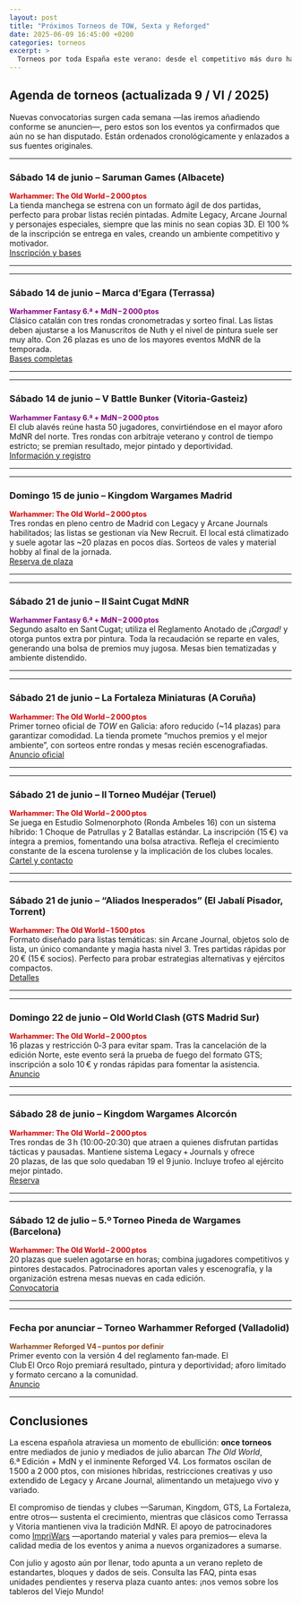 ```yaml
---
layout: post
title: "Próximos Torneos de TOW, Sexta y Reforged"
date: 2025-06-09 16:45:00 +0200
categories: torneos
excerpt: >
  Torneos por toda España este verano: desde el competitivo más duro hasta eventos de ambientillo y minis sin pintar. Consulta fechas, formatos, premios y enlaces para apuntarte ya.
---
```


## Agenda de torneos (actualizada 9 / VI / 2025)

Nuevas convocatorias surgen cada semana —las iremos añadiendo conforme se anuncien—, pero estos son los eventos ya confirmados que aún no se han disputado. Están ordenados cronológicamente y enlazados a sus fuentes originales.


---

### Sábado 14 de junio – Saruman Games (Albacete)  
<span style="font-size:0.9em;color:#c00;"><strong>Warhammer: The Old World – 2 000 ptos</strong></span>  
La tienda manchega se estrena con un formato ágil de dos partidas, perfecto para probar listas recién pintadas. Admite Legacy, Arcane Journal y personajes especiales, siempre que las minis no sean copias 3D. El 100 % de la inscripción se entrega en vales, creando un ambiente competitivo y motivador.  
[Inscripción y bases](https://sarumangames.es/products/torneo-warhammer-the-old-world-sabado-14-de-junio)

---

---

### Sábado 14 de junio – Marca d’Egara (Terrassa)  
<span style="font-size:0.9em;color:#800080;"><strong>Warhammer Fantasy 6.ª + MdN – 2 000 ptos</strong></span>  
Clásico catalán con tres rondas cronometradas y sorteo final. Las listas deben ajustarse a los Manuscritos de Nuth y el nivel de pintura suele ser muy alto. Con 26 plazas es uno de los mayores eventos MdNR de la temporada.  
[Bases completas](https://torneoswarhammer.com/bases-torneo-marca-degara-warhammer-fantasy-mdn-terrassa-junio-2025/)

---

---

### Sábado 14 de junio – V Battle Bunker (Vitoria‑Gasteiz)  
<span style="font-size:0.9em;color:#800080;"><strong>Warhammer Fantasy 6.ª + MdN – 2 000 ptos</strong></span>  
El club alavés reúne hasta 50 jugadores, convirtiéndose en el mayor aforo MdNR del norte. Tres rondas con arbitraje veterano y control de tiempo estricto; se premian resultado, mejor pintado y deportividad.  
[Información y registro](https://torneoswarhammer.com/v-torneo-battle-bunker-warhammer-fantasy-vitoria-2025/)

---

---

### Domingo 15 de junio – Kingdom Wargames Madrid  
<span style="font-size:0.9em;color:#c00;"><strong>Warhammer: The Old World – 2 000 ptos</strong></span>  
Tres rondas en pleno centro de Madrid con Legacy y Arcane Journals habilitados; las listas se gestionan vía New Recruit. El local está climatizado y suele agotar las ~20 plazas en pocos días. Sorteos de vales y material hobby al final de la jornada.  
[Reserva de plaza](https://kingdomwargames.com/eventos/old-world-15-junio)

---

---

### Sábado 21 de junio – II Saint Cugat MdNR  
<span style="font-size:0.9em;color:#800080;"><strong>Warhammer Fantasy 6.ª + MdN – 2 000 ptos</strong></span>  
Segundo asalto en Sant Cugat; utiliza el Reglamento Anotado de *¡Cargad!* y otorga puntos extra por pintura. Toda la recaudación se reparte en vales, generando una bolsa de premios muy jugosa. Mesas bien tematizadas y ambiente distendido.  

---

---

### Sábado 21 de junio – La Fortaleza Miniaturas (A Coruña)  
<span style="font-size:0.9em;color:#c00;"><strong>Warhammer: The Old World – 2 000 ptos</strong></span>  
Primer torneo oficial de *TOW* en Galicia: aforo reducido (~14 plazas) para garantizar comodidad. La tienda promete “muchos premios y el mejor ambiente”, con sorteos entre rondas y mesas recién escenografiadas.  
[Anuncio oficial](https://www.instagram.com/lafortalezaminiaturas/)

---

---

### Sábado 21 de junio – II Torneo Mudéjar (Teruel)  
<span style="font-size:0.9em;color:#c00;"><strong>Warhammer: The Old World – 2 000 ptos</strong></span>  
Se juega en Estudio Solmenorphoto (Ronda Ambeles 16) con un sistema híbrido: 1 Choque de Patrullas y 2 Batallas estándar. La inscripción (15 €) va íntegra a premios, fomentando una bolsa atractiva. Refleja el crecimiento constante de la escena turolense y la implicación de los clubes locales.  
[Cartel y contacto](https://www.instagram.com/baronwargame/)

---

---

### Sábado 21 de junio – “Aliados Inesperados” (El Jabalí Pisador, Torrent)  
<span style="font-size:0.9em;color:#c00;"><strong>Warhammer: The Old World – 1 500 ptos</strong></span>  
Formato diseñado para listas temáticas: sin Arcane Journal, objetos solo de lista, un único comandante y magia hasta nivel 3. Tres partidas rápidas por 20 € (15 € socios). Perfecto para probar estrategias alternativas y ejércitos compactos.  
[Detalles](https://eljabalipisador.com)

---

---

### Domingo 22 de junio – Old World Clash (GTS Madrid Sur)  
<span style="font-size:0.9em;color:#c00;"><strong>Warhammer: The Old World – 2 000 ptos</strong></span>  
16 plazas y restricción 0‑3 para evitar spam. Tras la cancelación de la edición Norte, este evento será la prueba de fuego del formato GTS; inscripción a solo 10 € y rondas rápidas para fomentar la asistencia.  
[Anuncio](https://www.instagram.com/p/C7Tktm7qbiD/)

---

---

### Sábado 28 de junio – Kingdom Wargames Alcorcón  
<span style="font-size:0.9em;color:#c00;"><strong>Warhammer: The Old World – 2 000 ptos</strong></span>  
Tres rondas de 3 h (10:00‑20:30) que atraen a quienes disfrutan partidas tácticas y pausadas. Mantiene sistema Legacy + Journals y ofrece 20 plazas, de las que solo quedaban 19 el 9 junio. Incluye trofeo al ejército mejor pintado.  
[Reserva](https://kingdomwargames.com/eventos/old-world-28-junio)

---

---

### Sábado 12 de julio – 5.º Torneo Pineda de Wargames (Barcelona)  
<span style="font-size:0.9em;color:#c00;"><strong>Warhammer: The Old World – 2 000 ptos</strong></span>  
20 plazas que suelen agotarse en horas; combina jugadores competitivos y pintores destacados. Patrocinadores aportan vales y escenografía, y la organización estrena mesas nuevas en cada edición.  
[Convocatoria](https://www.instagram.com/theoldtroll/)

---

---

### Fecha por anunciar – Torneo Warhammer Reforged (Valladolid)  
<span style="font-size:0.9em;color:#8B4513;"><strong>Warhammer Reforged V4 – puntos por definir</strong></span>  
Primer evento con la versión 4 del reglamento fan‑made. El Club El Orco Rojo premiará resultado, pintura y deportividad; aforo limitado y formato cercano a la comunidad.  
[Anuncio](https://es-la.facebook.com/whreforged/)

---

## Conclusiones

La escena española atraviesa un momento de ebullición: **once torneos** entre mediados de junio y mediados de julio abarcan *The Old World*, 6.ª Edición + MdN y el inminente Reforged V4. Los formatos oscilan de 1 500 a 2 000 ptos, con misiones híbridas, restricciones creativas y uso extendido de Legacy y Arcane Journal, alimentando un metajuego vivo y variado.

El compromiso de tiendas y clubes —Saruman, Kingdom, GTS, La Fortaleza, entre otros— sustenta el crecimiento, mientras que clásicos como Terrassa y Vitoria mantienen viva la tradición MdNR. El apoyo de patrocinadores como [ImpriWars](https://impriwars.com) —aportando material y vales para premios— eleva la calidad media de los eventos y anima a nuevos organizadores a sumarse.

Con julio y agosto aún por llenar, todo apunta a un verano repleto de estandartes, bloques y dados de seis. Consulta las FAQ, pinta esas unidades pendientes y reserva plaza cuanto antes: ¡nos vemos sobre los tableros del Viejo Mundo!